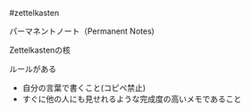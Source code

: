 #zettelkasten 

パーマネントノート（Permanent Notes)

Zettelkastenの核

ルールがある
- 自分の言葉で書くこと(コピペ禁止)
- すぐに他の人にも見せれるような完成度の高いメモであること